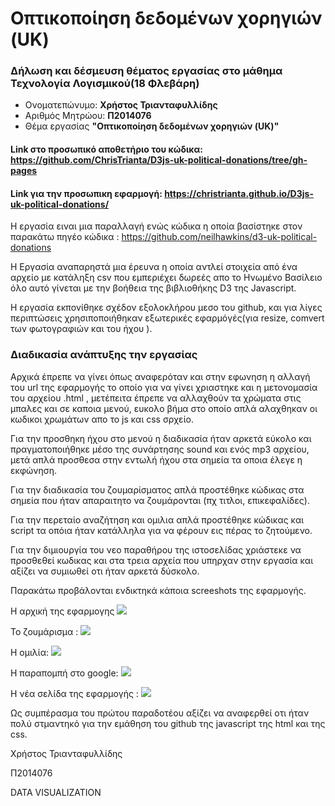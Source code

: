 # Οπτικοποίηση δεδομένων χορηγιών (UK)


### Δήλωση και δέσμευση θέματος εργασίας στο μάθημα Τεχνολογία Λογισμικού(18 Φλεβάρη)

*  Ονοματεπώνυμο: **Χρήστος Τριανταφυλλίδης**
*  Αριθμός Μητρώου: **Π2014076**
*  Θέμα εργασίας **"Οπτικοποίηση δεδομένων χορηγιών (UK)"**

#### Link στο προσωπικό αποθετήριο του κώδικα: https://github.com/ChrisTrianta/D3js-uk-political-donations/tree/gh-pages

#### Link για την προσωπικη εφαρμογή: https://christrianta.github.io/D3js-uk-political-donations/

Η εργασία ειναι μια παραλλαγή ενώς κώδικα η οποία βασίστηκε στον παρακάτω πηγέο κώδικα :
https://github.com/neilhawkins/d3-uk-political-donations

Η Εργασία αναπαρηστά μια έρευνα η οποία αντλεί στοιχεία από ένα αρχείο με κατάληξη csv που εμπεριέχει  δωρεές απο το Ηνωμένο Βασίλειο
όλο αυτό γίνεται με την βοήθεια της βιβλιοθήκης D3 της Javascript.

Η εργασία εκπονίθηκε σχέδον εξολοκλήρου μεσο του github, και για λίγες περιπτώσεις χρησιποποιήθηκαν εξωτερικές εφαρμόγές(για resize, comvert των φωτογραφιών και του ήχου ).

###  Διαδικασία ανάπτυξης την εργασίας

Αρχικά έπρεπε να γίνει όπως αναφερόταν και στην εφωνηση η αλλαγή του url της εφαρμογής το οποίο για να γίνει χριαστηκε και η μετονομασία του αρχείου .html , μετέπειτα έπρεπε να αλλαχθούν τα χρώματα στις μπαλες και σε καποια μενού, ευκολο βήμα στο οποίο απλά αλαχθηκαν οι κωδικοι χρωμάτων απο το js και css σρχείο.

Για την προσθηκη ήχου στο μενού η διαδικασία ήταν αρκετά εύκολο και πραγματοποιήθηκε μέσο της συνάρτησης sound και ενός mp3 αρχείου, μετά απλά προσθεσα στην εντωλή ήχου στα σημεία τα οποια έλεγε η εκφώνηση.

Για την διαδικασία του ζουμαρίσματος απλά προστέθηκε κώδικας στα σημεία που ήταν απαραιτητο να ζουμάρονται (πχ τιτλοι, επικεφαλίδες).

Για την περεταίο αναζήτηση και ομιλια απλά προστέθηκε κώδικας και script τα οπόια ήταν κατάλληλα για να φέρουν εις πέρας το ζητούμενο.

Για την διμιουργία του νεο παραθήρου της ιστοσελίδας χριάστεκε να προσθεθεί κωδικας και στα τρεια αρχεία που υπηρχαν στην εργασία και αξίζει να συμιωθεί οτι ήταν αρκετά δύσκολο.

Παρακάτω προβάλονται ενδικτηκά κάποια screeshots της εφαρμογής.

Η αρχική της εφαρμογης
<img src="https://imgur.com/IyIK21I.png"/> 

To ζουμάρισμα :
<img src="https://imgur.com/8bRz1NG.png"/>

Η ομιλία:
<img src="https://imgur.com/bngEXBe.png"/>

Η παραπομπή στο google: 
<img src="https://imgur.com/P5g9RF2.png"/>

Η νέα σελίδα της εφαρμογής : 
<img src="https://imgur.com/HxDVTTJ.png"/>


Ως συμπέρασμα του πρώτου παραδοτέου αξίζει να αναφερθεί οτι ήταν πολύ στμαντηκό για την εμάθηση του github της javascript της html και της css.


Χρήστος Τριανταφυλλίδης

Π2014076

DATA VISUALIZATION

